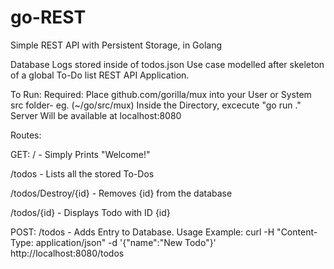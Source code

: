 # go-REST
Simple REST API with Persistent Storage, in Golang

Database Logs stored inside of todos.json
Use case modelled after skeleton of a global To-Do list REST API Application.

To Run: 
  Required: Place github.com/gorilla/mux into your User or System src folder- eg. (~/go/src/mux)
  Inside the Directory, excecute     "go run ."
  Server Will be available at localhost:8080
  


Routes:

GET:
/                       - Simply Prints "Welcome!"

/todos                  - Lists all the stored To-Dos

/todos/Destroy/{id}     - Removes {id} from the database

/todos/{id}             - Displays Todo with ID {id}


POST:
/todos - Adds Entry to Database. 
Usage Example: curl -H "Content-Type: application/json" -d '{"name":"New Todo"}' http://localhost:8080/todos
